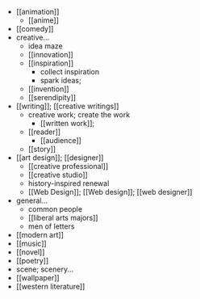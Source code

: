 - [[animation]]
    - [[anime]]
- [[comedy]]
- creative...
    - idea maze
    - [[innovation]]
    - [[inspiration]]
        - collect inspiration
        - spark ideas; 
    - [[invention]]
    - [[serendipity]]
- [[writing]]; [[creative writings]]
    - creative work; create the work
        - [[written work]];
    - [[reader]]
        - [[audience]]
    - [[story]]
- [[art design]]; [[designer]]
    - [[creative professional]]
    - [[creative studio]]
    - history-inspired renewal
    - [[Web Design]]; [[Web design]]; [[web designer]]
- general...
    - common people
    - [[liberal arts majors]]
    - men of letters
- [[modern art]]
- [[music]]
- [[novel]]
- [[poetry]]
- scene; scenery...
- [[wallpaper]]
- [[western literature]]
